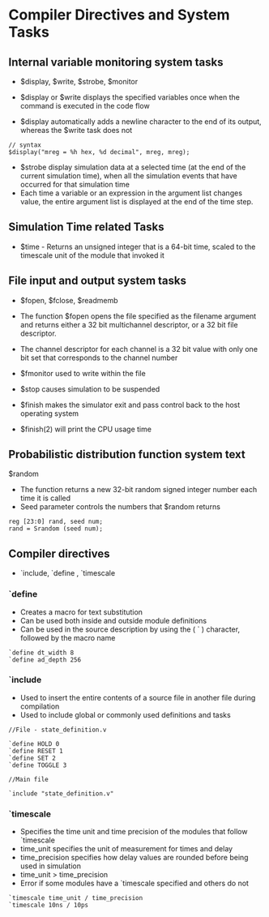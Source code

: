 # Compiler Directives and System Tasks

## Internal variable monitoring system tasks
- $display, $write, $strobe, $monitor

- $display or $write displays the specified variables once when the command is executed in the code flow
- $display automatically adds a newline character to the end of its output, whereas the $write task does not
```
// syntax
$display("mreg = %h hex, %d decimal", mreg, mreg);
```
- $strobe display simulation data at a selected time (at the end of the current simulation time), when all the simulation events that have occurred for that simulation time
- Each time a variable or an expression in the argument list changes value, the entire argument list is displayed at the end of the time step.


## Simulation Time related Tasks
- $time - Returns an unsigned integer that is a 64-bit time, scaled to the timescale unit of the module that invoked it

## File input and output system tasks
- $fopen, $fclose, $readmemb

- The function $fopen opens the file specified as the filename argument and returns either a 32 bit multichannel descriptor, or a 32 bit file descriptor.
- The channel descriptor for each channel is a 32 bit value with only one bit set that corresponds to the channel number
- $fmonitor used to write within the file
- $stop causes simulation to be suspended
- $finish makes the simulator exit and pass control back to the host operating system
- $finish(2) will print the CPU usage time

## Probabilistic distribution function system text

$random
- The function returns a new 32-bit random signed integer number each time it is called
- Seed parameter controls the numbers that $random returns
```
reg [23:0] rand, seed num;
rand = Srandom (seed num);
```

## Compiler directives

- \`include, \`define , \`timescale

### \`define

- Creates a macro for text substitution
- Can be used both inside and outside module definitions
- Can be used in the source description by using the ( \` ) character, followed by the macro name
```
`define dt_width 8
`define ad_depth 256
```

### \`include

- Used to insert the entire contents of a source file in another file during compilation
- Used to include global or commonly used definitions and tasks

```
//File - state_definition.v

`define HOLD 0
`define RESET 1
`define SET 2
`define TOGGLE 3

//Main file

`include "state_definition.v"

```

### \`timescale

- Specifies the time unit and time precision of the modules that follow \`timescale
- time_unit specifies the unit of measurement for times and delay
- time_precision specifies how delay values are rounded before being used in simulation
- time_unit > time_precision
- Error if some modules have a \`timescale specified and others do not

```
`timescale time_unit / time_precision
`timescale 10ns / 10ps
```


